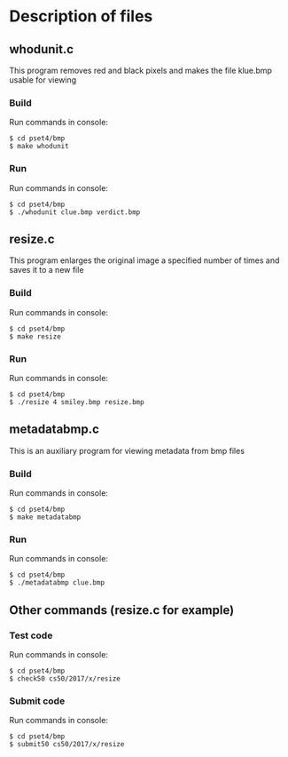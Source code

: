 Description of files
===
    
    
    
whodunit.c
---

This program removes red and black pixels and makes the file klue.bmp usable for viewing

### Build

Run commands in console:

    $ cd pset4/bmp
    $ make whodunit

### Run

Run commands in console:

    $ cd pset4/bmp
    $ ./whodunit clue.bmp verdict.bmp



resize.c
---

This program enlarges the original image a specified number of times and saves it to a new file

### Build

Run commands in console:

    $ cd pset4/bmp
    $ make resize

### Run

Run commands in console:

    $ cd pset4/bmp
    $ ./resize 4 smiley.bmp resize.bmp



metadatabmp.c
---

This is an auxiliary program for viewing metadata from bmp files

### Build

Run commands in console:

    $ cd pset4/bmp
    $ make metadatabmp

### Run

Run commands in console:

    $ cd pset4/bmp
    $ ./metadatabmp clue.bmp



Other commands (resize.c for example)
---

### Test code

Run commands in console:

    $ cd pset4/bmp
    $ check50 cs50/2017/x/resize
    
### Submit code

Run commands in console:

    $ cd pset4/bmp
    $ submit50 cs50/2017/x/resize
